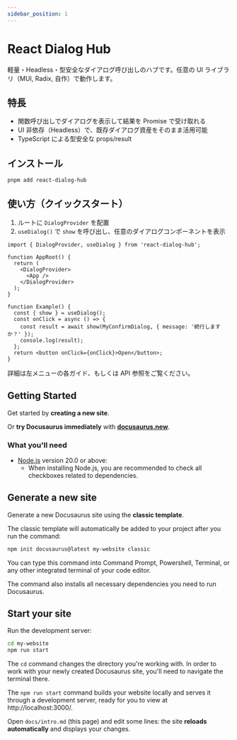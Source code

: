 ```yaml
---
sidebar_position: 1
---
```


# React Dialog Hub

軽量・Headless・型安全なダイアログ呼び出しのハブです。任意の UI ライブラリ（MUI, Radix, 自作）で動作します。

## 特長

- 関数呼び出しでダイアログを表示して結果を Promise で受け取れる
- UI 非依存（Headless）で、既存ダイアログ資産をそのまま活用可能
- TypeScript による型安全な props/result

## インストール

```bash
pnpm add react-dialog-hub
```

## 使い方（クイックスタート）

1. ルートに `DialogProvider` を配置
2. `useDialog()` で `show` を呼び出し、任意のダイアログコンポーネントを表示

```tsx
import { DialogProvider, useDialog } from 'react-dialog-hub';

function AppRoot() {
  return (
    <DialogProvider>
      <App />
    </DialogProvider>
  );
}

function Example() {
  const { show } = useDialog();
  const onClick = async () => {
    const result = await show(MyConfirmDialog, { message: '続行しますか？' });
    console.log(result);
  };
  return <button onClick={onClick}>Open</button>;
}
```

詳細は左メニューの各ガイド、もしくは API 参照をご覧ください。

## Getting Started

Get started by **creating a new site**.

Or **try Docusaurus immediately** with **[docusaurus.new](https://docusaurus.new)**.

### What you'll need

- [Node.js](https://nodejs.org/en/download/) version 20.0 or above:
  - When installing Node.js, you are recommended to check all checkboxes related to dependencies.

## Generate a new site

Generate a new Docusaurus site using the **classic template**.

The classic template will automatically be added to your project after you run the command:

```bash
npm init docusaurus@latest my-website classic
```

You can type this command into Command Prompt, Powershell, Terminal, or any other integrated terminal of your code editor.

The command also installs all necessary dependencies you need to run Docusaurus.

## Start your site

Run the development server:

```bash
cd my-website
npm run start
```

The `cd` command changes the directory you're working with. In order to work with your newly created Docusaurus site, you'll need to navigate the terminal there.

The `npm run start` command builds your website locally and serves it through a development server, ready for you to view at http://localhost:3000/.

Open `docs/intro.md` (this page) and edit some lines: the site **reloads automatically** and displays your changes.
